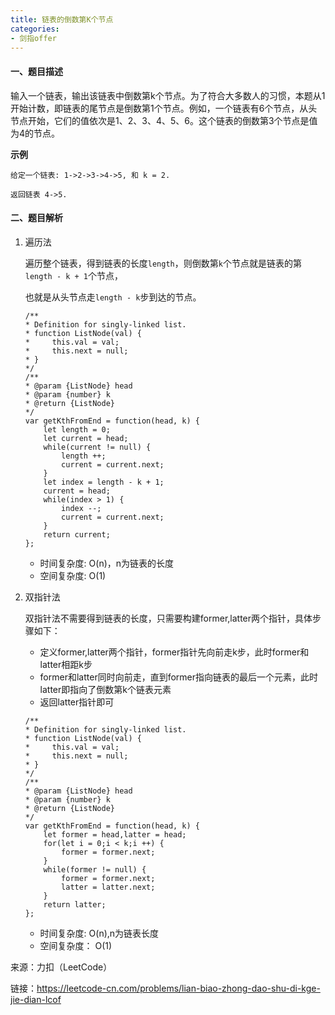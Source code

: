 ```yaml
---
title: 链表的倒数第K个节点
categories:
- 剑指offer
---
```


#### 一、题目描述

输入一个链表，输出该链表中倒数第k个节点。为了符合大多数人的习惯，本题从1开始计数，即链表的尾节点是倒数第1个节点。例如，一个链表有6个节点，从头节点开始，它们的值依次是1、2、3、4、5、6。这个链表的倒数第3个节点是值为4的节点。

**示例**

```
给定一个链表: 1->2->3->4->5, 和 k = 2.

返回链表 4->5.
```

#### 二、题目解析

1. 遍历法

    遍历整个链表，得到链表的长度`length`，则倒数第`k`个节点就是链表的第`length - k + 1`个节点，

    也就是从头节点走`length - k`步到达的节点。

    ```
    /**
    * Definition for singly-linked list.
    * function ListNode(val) {
    *     this.val = val;
    *     this.next = null;
    * }
    */
    /**
    * @param {ListNode} head
    * @param {number} k
    * @return {ListNode}
    */
    var getKthFromEnd = function(head, k) {
        let length = 0;
        let current = head;
        while(current != null) {
            length ++;
            current = current.next;
        }
        let index = length - k + 1;
        current = head;
        while(index > 1) {
            index --;
            current = current.next;
        }
        return current;
    };
    ```
    - 时间复杂度: O(n)，n为链表的长度
    - 空间复杂度: O(1)

2. 双指针法

    双指针法不需要得到链表的长度，只需要构建former,latter两个指针，具体步骤如下：

    - 定义former,latter两个指针，former指针先向前走k步，此时former和latter相距k步
    - former和latter同时向前走，直到former指向链表的最后一个元素，此时latter即指向了倒数第k个链表元素
    - 返回latter指针即可

    ```
    /**
    * Definition for singly-linked list.
    * function ListNode(val) {
    *     this.val = val;
    *     this.next = null;
    * }
    */
    /**
    * @param {ListNode} head
    * @param {number} k
    * @return {ListNode}
    */
    var getKthFromEnd = function(head, k) {
        let former = head,latter = head;
        for(let i = 0;i < k;i ++) {
            former = former.next;
        }
        while(former != null) {
            former = former.next;
            latter = latter.next;
        }
        return latter;
    };
    ```

    - 时间复杂度: O(n),n为链表长度
    - 空间复杂度： O(1)



来源：力扣（LeetCode）

链接：https://leetcode-cn.com/problems/lian-biao-zhong-dao-shu-di-kge-jie-dian-lcof
